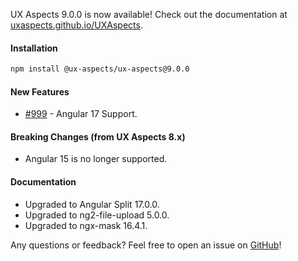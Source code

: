 UX Aspects 9.0.0 is now available! Check out the documentation at [uxaspects.github.io/UXAspects](https://uxaspects.github.io/UXAspects).

#### Installation
```bash
npm install @ux-aspects/ux-aspects@9.0.0
```

#### New Features
* [#999](https://github.houston.softwaregrp.net/caf/ux-aspects-micro-focus/issues/999) - Angular 17 Support.

#### Breaking Changes (from UX Aspects 8.x)
* Angular 15 is no longer supported.

#### Documentation
* Upgraded to Angular Split 17.0.0.
* Upgraded to ng2-file-upload 5.0.0.
* Upgraded to ngx-mask 16.4.1.

Any questions or feedback? Feel free to open an issue on [GitHub](https://github.com/UXAspects/UXAspects/issues)!
